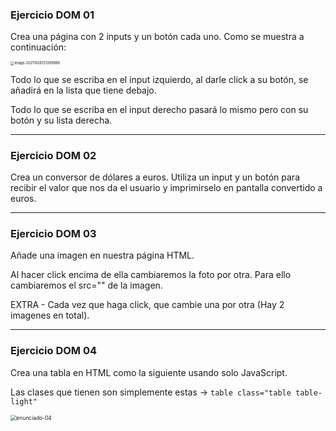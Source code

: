 ### **Ejercicio DOM 01**

Crea una página con 2 inputs y un botón cada uno. Como se muestra a continuación:

<img src="C:\Users\Cursos\Desktop\CODEHOUSE\Javascript-DOM\5-ejercicios-dom-01\enunciado-01.png" alt="image-20211026151309886" style="zoom:40%;" />

Todo lo que se escriba en el input izquierdo, al darle click a su botón, se añadirá en la lista que tiene debajo.

Todo lo que se escriba en el input derecho pasará lo mismo pero con su botón y su lista derecha.

---

### **Ejercicio DOM 02**

Crea un conversor de dólares a euros. Utiliza un input y un botón para recibir el valor que nos da el usuario y imprimirselo en pantalla convertido a euros.

---

### **Ejercicio DOM 03**

Añade una imagen en nuestra página HTML.

Al hacer click encima de ella cambiaremos la foto por otra. Para ello cambiaremos el src="" de la imagen.

EXTRA - Cada vez que haga click, que cambie una por otra (Hay 2 imagenes en total).

---

### **Ejercicio DOM 04**

Crea una tabla en HTML como la siguiente usando solo JavaScript.

Las clases que tienen son simplemente estas -> `table class="table table-light"`

<img src="C:\Users\Cursos\Desktop\CODEHOUSE\Javascript-DOM\5-ejercicios-dom-01\enunciado-04.png" alt="enunciado-04" style="zoom:60%;" />